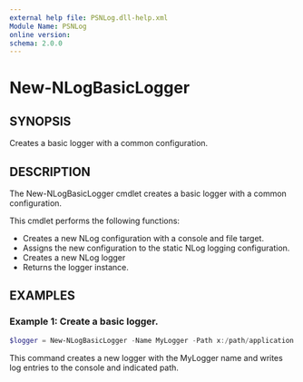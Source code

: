 ```yaml
---
external help file: PSNLog.dll-help.xml
Module Name: PSNLog
online version:
schema: 2.0.0
---
```


# New-NLogBasicLogger

## SYNOPSIS

Creates a basic logger with a common configuration.

## DESCRIPTION

The New-NLogBasicLogger cmdlet creates a basic logger with a common configuration.

This cmdlet performs the following functions:

  * Creates a new NLog configuration with a console and file target.
  * Assigns the new configuration to the static NLog logging configuration.
  * Creates a new NLog logger
  * Returns the logger instance.

## EXAMPLES

### Example 1: Create a basic logger.

```powershell
$logger = New-NLogBasicLogger -Name MyLogger -Path x:/path/application.log
```

This command creates a new logger with the MyLogger name and writes log entries to the console and indicated path.